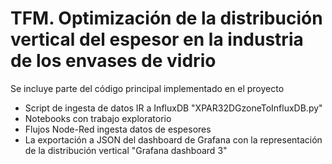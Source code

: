 # TFM. Optimización de la distribución vertical del espesor en la industria de los envases de vidrio
Se incluye parte del código principal implementado en el proyecto
- Script de ingesta de datos IR a InfluxDB "XPAR32DGzoneToInfluxDB.py"
- Notebooks con trabajo exploratorio
- Flujos Node-Red ingesta datos de espesores
- La exportación a JSON del dashboard de Grafana con la representación de la distribución vertical "Grafana dashboard 3"
